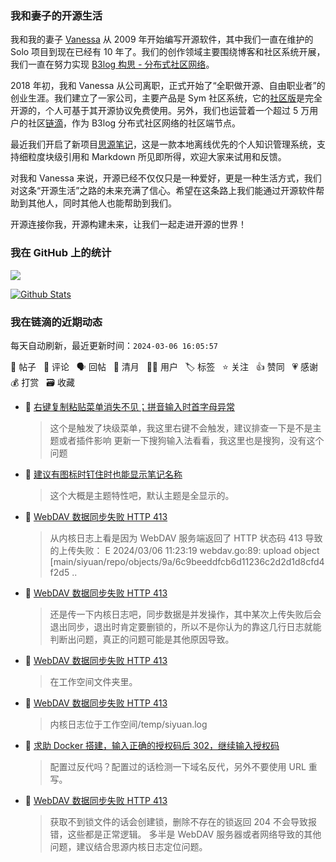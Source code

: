 ### 我和妻子的开源生活

我和我的妻子 [Vanessa](https://github.com/Vanessa219) 从 2009 年开始编写开源软件，其中我们一直在维护的 Solo 项目到现在已经有 10 年了。我们的创作领域主要围绕博客和社区系统开展，我们一直在努力实现 [B3log 构思 - 分布式社区网络](https://ld246.com/article/1546941897596)。

2018 年初，我和 Vanessa 从公司离职，正式开始了“全职做开源、自由职业者”的创业生涯。我们建立了一家公司，主要产品是 Sym 社区系统，它的[社区版](https://github.com/88250/symphony)是完全开源的，个人可基于其开源协议免费使用。另外，我们也运营着一个超过 5 万用户的社区[链滴](https://ld246.com)，作为 B3log 分布式社区网络的社区端节点。

最近我们开启了新项目[思源笔记](https://github.com/siyuan-note/siyuan)，这是一款本地离线优先的个人知识管理系统，支持细粒度块级引用和 Markdown 所见即所得，欢迎大家来试用和反馈。

对我和 Vanessa 来说，开源已经不仅仅只是一种爱好，更是一种生活方式，我们对这条“开源生活”之路的未来充满了信心。希望在这条路上我们能通过开源软件帮助到其他人，同时其他人也能帮助到我们。

开源连接你我，开源构建未来，让我们一起走进开源的世界！

### 我在 GitHub 上的统计

<a title="Hits" target="_blank" href="https://github.com/88250/88250"><img src="https://hits.b3log.org/88250/88250.svg"></a>

[![Github Stats](https://github-readme-stats.vercel.app/api?username=88250&theme=tokyonight&show_icons=true)](https://github.com/88250)

<!--events start -->

### 我在链滴的近期动态

每天自动刷新，最近更新时间：`2024-03-06 16:05:57`

📝 帖子 &nbsp; 💬 评论 &nbsp; 🗣 回帖 &nbsp; 🌙 清月 &nbsp; 👨‍💻 用户 &nbsp; 🏷️ 标签 &nbsp; ⭐️ 关注 &nbsp; 👍 赞同 &nbsp; 💗 感谢 &nbsp; 💰 打赏 &nbsp; 🗃 收藏

* 💬 [右键复制粘贴菜单消失不见；拼音输入时首字母异常](https://ld246.com/article/1709703804844/comment/1709710626572#comments)

  > 这个是触发了块级菜单，我这里右键不会触发，建议排查一下是不是主题或者插件影响 更新一下搜狗输入法看看，我这里也是搜狗，没有这个问题
* 💬 [建议有图标时钉住时也能显示笔记名称](https://ld246.com/article/1709710315016/comment/1709710390533#comments)

  > 这个大概是主题特性吧，默认主题是全显示的。
* 💬 [WebDAV 数据同步失败 HTTP 413](https://ld246.com/article/1709698004765/comment/1709709128814#comments)

  > 从内核日志上看是因为 WebDAV 服务端返回了 HTTP 状态码 413 导致的上传失败： E 2024/03/06 11:23:19 webdav.go:89: upload object [main/siyuan/repo/objects/9a/6c9beeddfcb6d11236c2d2d1d8cfd4f2d5 ..
* 💬 [WebDAV 数据同步失败 HTTP 413](https://ld246.com/article/1709698004765/comment/1709707942023#comments)

  > 还是传一下内核日志吧，同步数据是并发操作，其中某次上传失败后会退出同步，退出时肯定要删锁的，所以不是你认为的靠这几行日志就能判断出问题，真正的问题可能是其他原因导致。
* 💬 [WebDAV 数据同步失败 HTTP 413](https://ld246.com/article/1709698004765/comment/1709707535357#comments)

  > 在工作空间文件夹里。
* 💬 [WebDAV 数据同步失败 HTTP 413](https://ld246.com/article/1709698004765/comment/1709702721342#comments)

  > 内核日志位于工作空间/temp/siyuan.log
* 💬 [求助 Docker 搭建，输入正确的授权码后 302，继续输入授权码](https://ld246.com/article/1709697747489/comment/1709702675589#comments)

  > 配置过反代吗？配置过的话检测一下域名反代，另外不要使用 URL 重写。
* 💬 [WebDAV 数据同步失败 HTTP 413](https://ld246.com/article/1709698004765/comment/1709698464399#comments)

  > 获取不到锁文件的话会创建锁，删除不存在的锁返回 204 不会导致报错，这些都是正常逻辑。 多半是 WebDAV 服务器或者网络导致的其他问题，建议结合思源内核日志定位问题。


<!--events end -->
